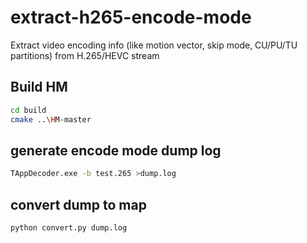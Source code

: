 # extract-h265-encode-mode
Extract video encoding info (like motion vector, skip mode, CU/PU/TU partitions) from H.265/HEVC stream

## Build HM

```bash
cd build
cmake ..\HM-master
```

## generate encode mode dump log
```bash
TAppDecoder.exe -b test.265 >dump.log
```

## convert dump to map
```bash
python convert.py dump.log
```
